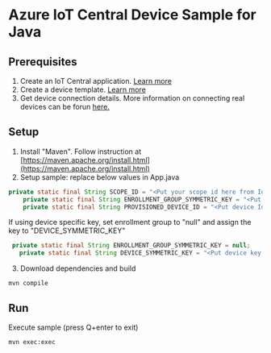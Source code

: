 # Azure IoT Central Device Sample for Java

## Prerequisites
1. Create an IoT Central application. [Learn more](https://docs.microsoft.com/en-us/azure/iot-central/core/quick-deploy-iot-central)
2. Create a device template. [Learn more](https://docs.microsoft.com/en-us/azure/iot-central/core/quick-create-simulated-device#create-a-device-template)
3. Get device connection details.
More information on connecting real devices can be forun [here.](https://docs.microsoft.com/en-us/azure/iot-central/core/tutorial-connect-device?pivots=programming-language-java)


## Setup
1. Install "Maven". Follow instruction at [https://maven.apache.org/install.html](https://maven.apache.org/install.html)
2. Setup sample: replace below values in App.java
```java
private static final String SCOPE_ID = "<Put your scope id here from IoT Central Administration -> Device connection>";
    private static final String ENROLLMENT_GROUP_SYMMETRIC_KEY = "<Put your group SAS primary key here from IoT Central Administration -> Device Connection -> SAS-IoT-Devices>";
    private static final String PROVISIONED_DEVICE_ID = "<Put device Id here>";
``` 
If using device specific key, set enrollment group to "null" and assign the key to "DEVICE_SYMMETRIC_KEY"

```java
 private static final String ENROLLMENT_GROUP_SYMMETRIC_KEY = null;
   private static final String DEVICE_SYMMETRIC_KEY = "<Put device key here>";
```

3. Download dependencies and build
```shell
mvn compile
```

## Run
Execute sample (press Q+enter to exit)
```shell
mvn exec:exec
```